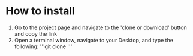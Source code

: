 # How to install

1.  Go to the project page and navigate to the 'clone or download' button and copy the link
2.  Open a terminal window, navigate to your Desktop, and type the following:
    '''git clone <link>'''
